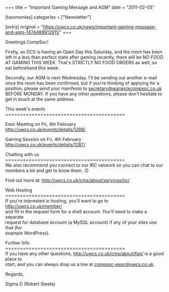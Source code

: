 +++
title = "Important Gaming Message and AGM"
date = "2011-02-03"

[taxonomies]
categories = ["Newsletter"]

[extra]
original = "https://uwcs.co.uk/news/important-gaming-message-and-agm-1474488912911/"
+++

Greetings CompSoc\!

Firstly, as DCS is having an Open Day this Saturday, and the room has been left in a less than perfect state after gaming recently, there will be NO FOOD AT GAMING THIS WEEK. That's STRICTLY NO FOOD ORDERS as well, so eat beforehand this week.

Secondly, our AGM is next Wednesday. I'll be sending out another e-mail once the room has been confirmed, but if you're thinking of applying for a position, please send your manifesto to secretary@warwickcompsoc.co.uk BEFORE MONDAY. If you have any other questions, please don't hesitate to get in touch at the same address.

This week's events  
\=========================================

Exec Meeting on Fri, 4th February  
http://uwcs.co.uk/events/details/1288/

Gaming Session on Fri, 4th February  
http://uwcs.co.uk/events/details/1287/

Chatting with us  
\=========================================  
We also recommend you connect to our IRC network so you can chat to our  
members a bit and get to know them. :D

Find out more at: http://uwcs.co.uk/cms/about/services/irc/

Web Hosting  
\=========================================  
If you're interested in hosting, you'll want to go to http://uwcs.co.uk/member/  
and fill in the request form for a shell account. You'll need to make a separate  
request for database account (a MySQL account) if any of your sites use that (for  
example WordPress).

Further Info  
\=========================================  
If you have any other questions, http://uwcs.co.uk/cms/about/faq/ is a good place to  
start, and you can always drop us a line at compsoc-exec@uwcs.co.uk.

Regards,

Sigma D (Robert Steele)

